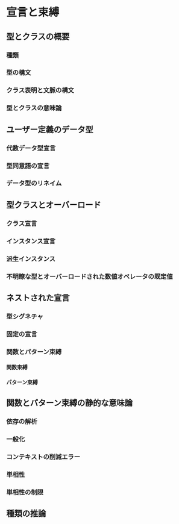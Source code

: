 # 宣言と束縛

## 型とクラスの概要

### 種類
### 型の構文
### クラス表明と文脈の構文
### 型とクラスの意味論

## ユーザー定義のデータ型

### 代数データ型宣言
### 型同意語の宣言
### データ型のリネイム

## 型クラスとオーバーロード

### クラス宣言
### インスタンス宣言
### 派生インスタンス
### 不明瞭な型とオーバーロードされた数値オペレータの既定値

## ネストされた宣言

### 型シグネチャ
### 固定の宣言
### 関数とパターン束縛
#### 関数束縛
#### パターン束縛

## 関数とパターン束縛の静的な意味論

### 依存の解析
### 一般化
### コンテキストの削減エラー
### 単相性
### 単相性の制限

## 種類の推論
